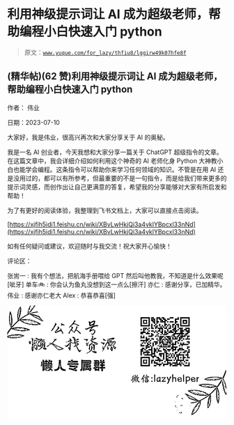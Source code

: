 # 利用神级提示词让 AI 成为超级老师，帮助编程小白快速入门 python

> 原文：[`www.yuque.com/for_lazy/thfiu8/lggirw49k07hfe8f`](https://www.yuque.com/for_lazy/thfiu8/lggirw49k07hfe8f)



## (精华帖)(62 赞)利用神级提示词让 AI 成为超级老师，帮助编程小白快速入门 python 

作者： 伟业 

日期：2023-07-10 

大家好，我是伟业，很高兴再次和大家分享关于 AI 的奥秘。 

我是一名 AI 创业者，今天我想和大家分享一篇关于 ChatGPT 超级指令的文章。在这篇文章中，我会详细介绍如何利用这个神奇的 AI 老师化身 Python 大神教小白也能学会编程。这条指令可以帮助你来学习任何领域的知识。不管是在用 AI 还是没用过的，都可以有所参考，但最重要的不是一句指令，而是给我们带来更多的提示词灵感，而创作出让自己更满意的答复，希望我的分享能够对大家有所启发和帮助！ 

为了有更好的阅读体验，我整理到飞书文档上，大家可以直接点击阅读。 

[https://xjfih5idi1.feishu.cn/wiki/XBvLwHkjQi3a4vklYBpcxl33nNd](https://xjfih5idi1.feishu.cn/wiki/XBvLwHkjQi3a4vklYBpcxl33nNd) 

如有任何疑问或建议，欢迎随时与我交流！祝大家开心愉快！ 

评论区： 

张耑一 : 我有个想法，把航海手册喂给 GPT 然后叫他教我，不知道是什么效果呢[呲牙] 单车🚲 : 你会认为鱼丸没想到这一点么[擦汗] 亦仁 : 感谢分享，已加精华。 伟业 : 感谢亦仁老大 Alex : 恭喜恭喜[强] 

![](img/894d30a529e7c37bcd3392323c99941c.png)  